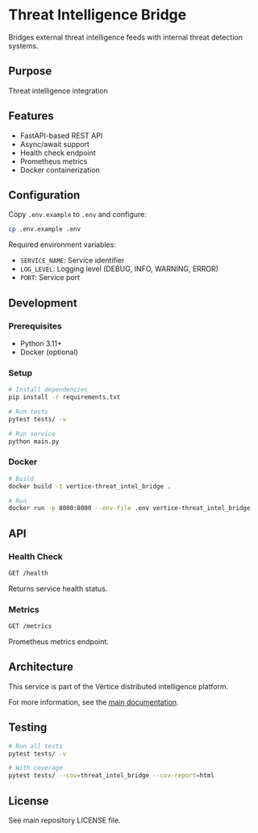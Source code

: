 # Threat Intelligence Bridge

Bridges external threat intelligence feeds with internal threat detection systems.

## Purpose

Threat intelligence integration

## Features

- FastAPI-based REST API
- Async/await support
- Health check endpoint
- Prometheus metrics
- Docker containerization

## Configuration

Copy `.env.example` to `.env` and configure:

```bash
cp .env.example .env
```

Required environment variables:
- `SERVICE_NAME`: Service identifier
- `LOG_LEVEL`: Logging level (DEBUG, INFO, WARNING, ERROR)
- `PORT`: Service port

## Development

### Prerequisites

- Python 3.11+
- Docker (optional)

### Setup

```bash
# Install dependencies
pip install -r requirements.txt

# Run tests
pytest tests/ -v

# Run service
python main.py
```

### Docker

```bash
# Build
docker build -t vertice-threat_intel_bridge .

# Run
docker run -p 8000:8000 --env-file .env vertice-threat_intel_bridge
```

## API

### Health Check

```bash
GET /health
```

Returns service health status.

### Metrics

```bash
GET /metrics
```

Prometheus metrics endpoint.

## Architecture

This service is part of the Vértice distributed intelligence platform.

For more information, see the [main documentation](../../../docs/).

## Testing

```bash
# Run all tests
pytest tests/ -v

# With coverage
pytest tests/ --cov=threat_intel_bridge --cov-report=html
```

## License

See main repository LICENSE file.
